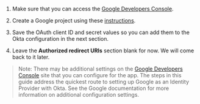 1. Make sure that you can access the [Google Developers Console](https://console.developers.google.com/).

2. Create a Google project using these [instructions](https://developers.google.com/identity/sign-in/web/sign-in#before_you_begin).

3. Save the OAuth client ID and secret values so you can add them to the Okta configuration in the next section.

4. Leave the **Authorized redirect URIs** section blank for now. We will come back to it later.

> Note: There may be additional settings on the [Google Developers Console](developers.google.com) site that you can configure for the app. The steps in this guide address the quickest route to setting up Google as an Identity Provider with Okta. See the Google documentation for more information on additional configuration settings.
